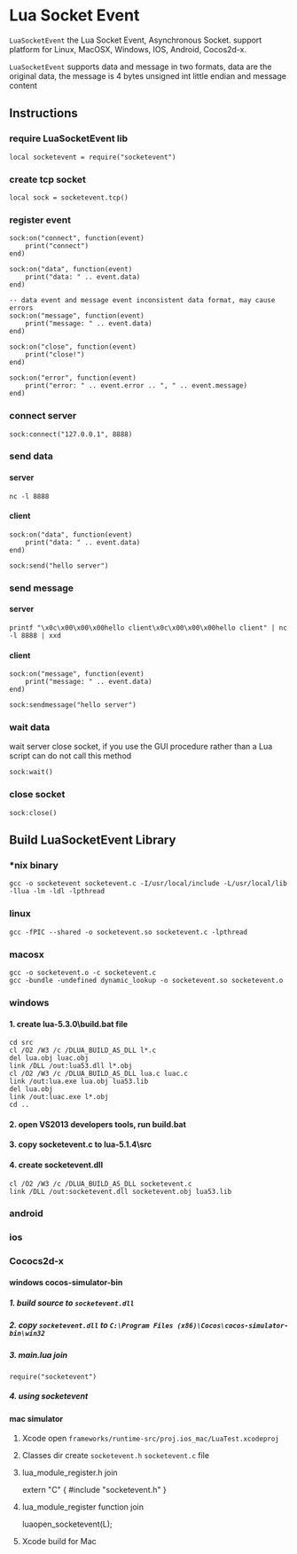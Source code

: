# Lua Socket Event

`LuaSocketEvent` the Lua Socket Event, Asynchronous Socket. support platform for Linux, MacOSX, Windows, IOS, Android, Cocos2d-x.

`LuaSocketEvent` supports data and message in two formats, data are the original data, the message is 4 bytes unsigned int little endian and message content

## Instructions

### require LuaSocketEvent lib

	local socketevent = require("socketevent")

### create tcp socket

	local sock = socketevent.tcp()

### register event

	sock:on("connect", function(event)
		print("connect")
	end)

	sock:on("data", function(event)
		print("data: " .. event.data)
	end)

	-- data event and message event inconsistent data format, may cause errors
	sock:on("message", function(event)
		print("message: " .. event.data)
	end)

	sock:on("close", function(event)
		print("close!")
	end)

	sock:on("error", function(event)
		print("error: " .. event.error .. ", " .. event.message)
	end)

### connect server

	sock:connect("127.0.0.1", 8888)

### send data

#### server

	nc -l 8888

#### client

	sock:on("data", function(event)
		print("data: " .. event.data)
	end)

	sock:send("hello server")

### send message

#### server

	printf "\x0c\x00\x00\x00hello client\x0c\x00\x00\x00hello client" | nc -l 8888 | xxd

#### client

	sock:on("message", function(event)
		print("message: " .. event.data)
	end)

	sock:sendmessage("hello server")

### wait data

wait server close socket, if you use the GUI procedure rather than a Lua script can do not call this method

	sock:wait()

### close socket

	sock:close()

## Build LuaSocketEvent Library

### *nix binary

	gcc -o socketevent socketevent.c -I/usr/local/include -L/usr/local/lib -llua -lm -ldl -lpthread

### linux

	gcc -fPIC --shared -o socketevent.so socketevent.c -lpthread

### macosx

	gcc -o socketevent.o -c socketevent.c
	gcc -bundle -undefined dynamic_lookup -o socketevent.so socketevent.o

### windows

#### 1. create lua-5.3.0\build.bat file

	cd src
	cl /O2 /W3 /c /DLUA_BUILD_AS_DLL l*.c
	del lua.obj luac.obj
	link /DLL /out:lua53.dll l*.obj
	cl /O2 /W3 /c /DLUA_BUILD_AS_DLL lua.c luac.c
	link /out:lua.exe lua.obj lua53.lib
	del lua.obj
	link /out:luac.exe l*.obj
	cd ..

#### 2. open VS2013 developers tools, run build.bat

#### 3. copy socketevent.c to lua-5.1.4\src

#### 4. create socketevent.dll

	cl /O2 /W3 /c /DLUA_BUILD_AS_DLL socketevent.c
	link /DLL /out:socketevent.dll socketevent.obj lua53.lib

### android

### ios

### Cococs2d-x

#### windows cocos-simulator-bin

##### 1. build source to `socketevent.dll`

##### 2. copy `socketevent.dll` to `C:\Program Files (x86)\Cocos\cocos-simulator-bin\win32`

##### 3. main.lua join

	require("socketevent")

##### 4. using socketevent

#### mac simulator

1. Xcode open `frameworks/runtime-src/proj.ios_mac/LuaTest.xcodeproj`

2. Classes dir create `socketevent.h` `socketevent.c` file

3. lua_module_register.h join

	extern "C" {
	\#include "socketevent.h"
	}

4. lua_module_register function join

	luaopen_socketevent(L);

5. Xcode build for Mac 